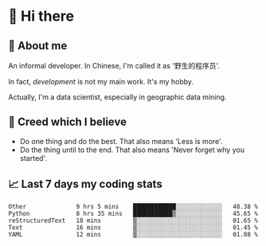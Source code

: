 # 👋 Hi there

## :speech_balloon: About me

An informal developer. In Chinese, I'm called it as '野生的程序员'.

In fact, _development_ is not my main work. It's my hobby.

Actually, I'm a data scientist, especially in geographic data mining.

## :see_no_evil: Creed which I believe

- Do one thing and do the best. That also means 'Less is more'.
- Do the thing until to the end. That also means 'Never forget why you started'.

## :chart_with_upwards_trend: Last 7 days my coding stats

<!--START_SECTION:waka-->
```text
Other              9 hrs 5 mins    ████████████░░░░░░░░░░░░░   48.38 % 
Python             8 hrs 35 mins   ███████████▒░░░░░░░░░░░░░   45.65 % 
reStructuredText   18 mins         ▒░░░░░░░░░░░░░░░░░░░░░░░░   01.65 % 
Text               16 mins         ▒░░░░░░░░░░░░░░░░░░░░░░░░   01.45 % 
YAML               12 mins         ▒░░░░░░░░░░░░░░░░░░░░░░░░   01.08 % 
```
<!--END_SECTION:waka-->
